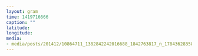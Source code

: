 ```yaml
---
layout: gram
time: 1419716666
caption: ""
latitude: 
longitude: 
media:
- media/posts/201412/10864711_1382842242016688_1842763817_n_17843628358000351.jpg
---
```


